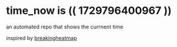 # time_now is (( 1729796400967 ))

an automated repo that shows the currnent time

inspired by [breakingheatmap](https://github.com/breakingheatmap/breakingheatmap)